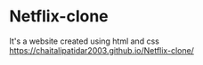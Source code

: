 # Netflix-clone
It's a website created using html and css
https://chaitalipatidar2003.github.io/Netflix-clone/
